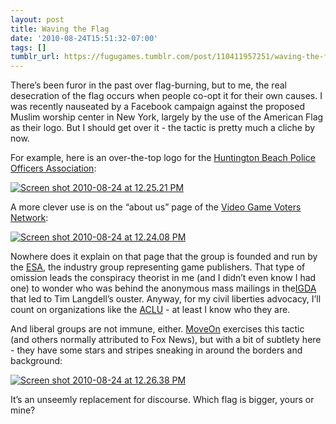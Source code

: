 ```yaml
---
layout: post
title: Waving the Flag
date: '2010-08-24T15:51:32-07:00'
tags: []
tumblr_url: https://fugugames.tumblr.com/post/110411957251/waving-the-flag
---
```

There’s been furor in the past over flag-burning, but to me, the real desecration of the flag occurs when people co-opt it for their own causes. I was recently nauseated by a Facebook campaign against the proposed Muslim worship center in New York, largely by the use of the American Flag as their logo. But I should get over it - the tactic is pretty much a cliche by now.

For example, here is an over-the-top logo for the [Huntington Beach Police Officers Association](http://hbpoa.org/):

[![](http://itshardtofondlepenguins.com/wp-content/uploads/2010/08/Screen-shot-2010-08-24-at-12.25.21-PM.png "Screen shot 2010-08-24 at 12.25.21 PM")](http://itshardtofondlepenguins.com/wp-content/uploads/2010/08/Screen-shot-2010-08-24-at-12.25.21-PM.png)

A more clever use is on the “about us” page of the [Video Game Voters Network](http://videogamevoters.org/):

[![](http://itshardtofondlepenguins.com/wp-content/uploads/2010/08/Screen-shot-2010-08-24-at-12.24.08-PM.png "Screen shot 2010-08-24 at 12.24.08 PM")](http://itshardtofondlepenguins.com/wp-content/uploads/2010/08/Screen-shot-2010-08-24-at-12.24.08-PM.png)

Nowhere does it explain on that page that the group is founded and run by the [ESA](http://www.theesa.com/), the industry group representing game publishers. That type of omission leads the conspiracy theorist in me (and I didn’t even know I had one) to wonder who was behind the anonymous mass mailings in the[IGDA](http://igda.org/) that led to Tim Langdell’s ouster. Anyway, for my civil liberties advocacy, I’ll count on organizations like the [ACLU](http://aclu.org/) - at least I know who they are.

And liberal groups are not immune, either. [MoveOn](http://moveon.org/) exercises this tactic (and others normally attributed to Fox News), but with a bit of subtlety here - they have some stars and stripes sneaking in around the borders and background:

[![](http://itshardtofondlepenguins.com/wp-content/uploads/2010/08/Screen-shot-2010-08-24-at-12.26.38-PM.png "Screen shot 2010-08-24 at 12.26.38 PM")](http://itshardtofondlepenguins.com/wp-content/uploads/2010/08/Screen-shot-2010-08-24-at-12.26.38-PM.png)

It’s an unseemly replacement for discourse. Which flag is bigger, yours or mine?

